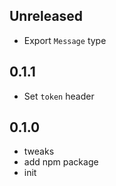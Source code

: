 ## Unreleased

- Export `Message` type

## 0.1.1

- Set `token` header

## 0.1.0

- tweaks
- add npm package
- init
